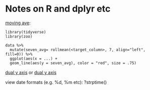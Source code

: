 # Notes on R and dplyr etc

[moving ave](https://datavizpyr.com/how-to-make-time-series-plot-with-rolling-mean-in-r/):
<br>

```
library(tidyverse)
library(zoo)

data %>%
  mutate(seven_avg= rollmean(<target_column>, 7, align="left", fill=0)) %>%
  ggplot(aes(x = ...) +
  geom_line(aes(y = seven_avg), color = "red", size = .75)
```

[dual y axis](https://ggplot2.tidyverse.org/reference/geom_linerange.html)
or
[dual y axis](https://www.r-graph-gallery.com/line-chart-dual-Y-axis-ggplot2.html)

view date formats (e.g. %d, %m etc): ?strptime()
